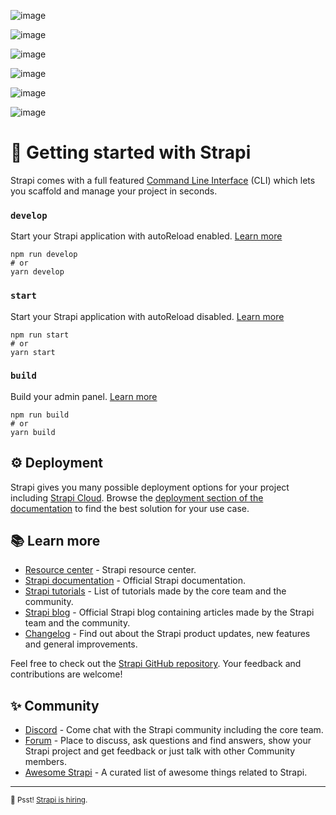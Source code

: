 ![image](https://github.com/rkrakhikumari/xzect_task6/assets/146644990/5a540708-b351-4dc9-b0d6-f79098926658)

![image](https://github.com/rkrakhikumari/xzect_task6/assets/146644990/51fe1d94-4a7f-424b-afba-e6f186c56919)

![image](https://github.com/rkrakhikumari/xzect_task6/assets/146644990/4524c476-6ce7-410b-835d-ae3aab3d6854)


![image](https://github.com/rkrakhikumari/xzect_task6/assets/146644990/41b3ca14-44b1-4a8d-987e-3c5a7970c261)


![image](https://github.com/rkrakhikumari/xzect_task6/assets/146644990/c5c0cc5c-c129-4849-90af-2bd0b36cc3fe)


![image](https://github.com/rkrakhikumari/xzect_task6/assets/146644990/0697a679-d07a-47c8-985d-f0191db2cbd8)


# 🚀 Getting started with Strapi

Strapi comes with a full featured [Command Line Interface](https://docs.strapi.io/dev-docs/cli) (CLI) which lets you scaffold and manage your project in seconds.

### `develop`

Start your Strapi application with autoReload enabled. [Learn more](https://docs.strapi.io/dev-docs/cli#strapi-develop)

```
npm run develop
# or
yarn develop
```

### `start`

Start your Strapi application with autoReload disabled. [Learn more](https://docs.strapi.io/dev-docs/cli#strapi-start)

```
npm run start
# or
yarn start
```

### `build`

Build your admin panel. [Learn more](https://docs.strapi.io/dev-docs/cli#strapi-build)

```
npm run build
# or
yarn build
```

## ⚙️ Deployment

Strapi gives you many possible deployment options for your project including [Strapi Cloud](https://cloud.strapi.io). Browse the [deployment section of the documentation](https://docs.strapi.io/dev-docs/deployment) to find the best solution for your use case.

## 📚 Learn more

- [Resource center](https://strapi.io/resource-center) - Strapi resource center.
- [Strapi documentation](https://docs.strapi.io) - Official Strapi documentation.
- [Strapi tutorials](https://strapi.io/tutorials) - List of tutorials made by the core team and the community.
- [Strapi blog](https://strapi.io/blog) - Official Strapi blog containing articles made by the Strapi team and the community.
- [Changelog](https://strapi.io/changelog) - Find out about the Strapi product updates, new features and general improvements.

Feel free to check out the [Strapi GitHub repository](https://github.com/strapi/strapi). Your feedback and contributions are welcome!

## ✨ Community

- [Discord](https://discord.strapi.io) - Come chat with the Strapi community including the core team.
- [Forum](https://forum.strapi.io/) - Place to discuss, ask questions and find answers, show your Strapi project and get feedback or just talk with other Community members.
- [Awesome Strapi](https://github.com/strapi/awesome-strapi) - A curated list of awesome things related to Strapi.

---

<sub>🤫 Psst! [Strapi is hiring](https://strapi.io/careers).</sub>
